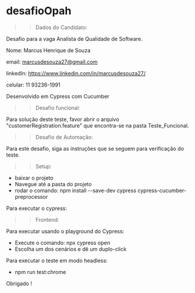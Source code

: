 # desafioOpah

>> Dados do Candidato:

Desafio para a vaga Analista de Qualidade de Software. 


Nome: Marcus Henrique de Souza

email: marcusdesouza27@gmail.com

linkedIn: https://www.linkedin.com/in/marcusdesouza27/

celular: 11 93236-1991

Desenvolvido em Cypress com Cucumber



>> Desafio funcional:

Para solução deste teste, favor abrir o arquivo "customerRegistration.feature" que encontra-se na pasta Teste_Funcional.


>> Desafio de Automação: 

Para este desafio, siga as instruções que se seguem para verificação do teste.


>> Setup:

- baixar o projeto
- Navegue até a pasta do projeto
- rodar o comando: npm install --save-dev cypress cypress-cucumber-preprocessor

Para executar o cypress:

>> Frontend:

Para executar usando o playground do Cypress:
- Execute o comando: npx cypress open
- Escolha um dos cenários e dê um duplo-click

Para executar o teste em modo headless:
- npm run test:chrome


Obrigado !